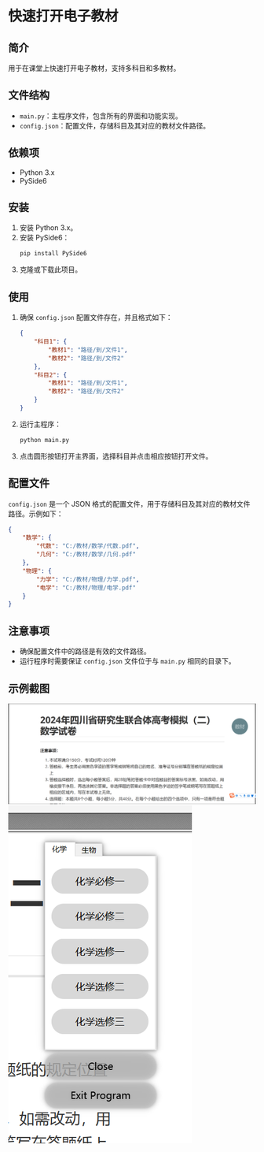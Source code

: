 # 快速打开电子教材

## 简介

用于在课堂上快速打开电子教材，支持多科目和多教材。


## 文件结构
- `main.py`：主程序文件，包含所有的界面和功能实现。
- `config.json`：配置文件，存储科目及其对应的教材文件路径。

## 依赖项
- Python 3.x
- PySide6

## 安装
1. 安装 Python 3.x。
2. 安装 PySide6：
    ```bash
    pip install PySide6
    ```
3. 克隆或下载此项目。

## 使用
1. 确保 `config.json` 配置文件存在，并且格式如下：
    ```json
    {
        "科目1": {
            "教材1": "路径/到/文件1",
            "教材2": "路径/到/文件2"
        },
        "科目2": {
            "教材1": "路径/到/文件1",
            "教材2": "路径/到/文件2"
        }
    }
    ```
2. 运行主程序：
    ```bash
    python main.py
    ```
3. 点击圆形按钮打开主界面，选择科目并点击相应按钮打开文件。

## 配置文件
`config.json` 是一个 JSON 格式的配置文件，用于存储科目及其对应的教材文件路径。示例如下：
```json
{
    "数学": {
        "代数": "C:/教材/数学/代数.pdf",
        "几何": "C:/教材/数学/几何.pdf"
    },
    "物理": {
        "力学": "C:/教材/物理/力学.pdf",
        "电学": "C:/教材/物理/电学.pdf"
    }
}
```

## 注意事项

- 确保配置文件中的路径是有效的文件路径。
- 运行程序时需要保证 `config.json` 文件位于与 `main.py` 相同的目录下。

## 示例截图

![应用程序截图](screen1.png)
![应用程序截图](screen2.png)
